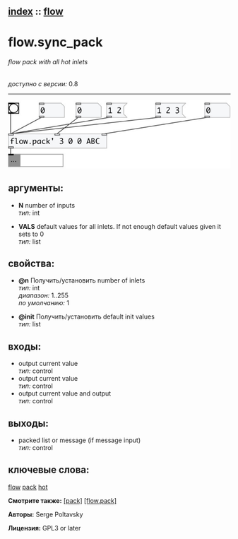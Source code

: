 [index](index.html) :: [flow](category_flow.html)
---

# flow.sync_pack

###### flow pack with all hot inlets

*доступно с версии:* 0.8

---




[![example](../examples/img/flow.sync_pack.jpg)](../examples/pd/flow.sync_pack.pd)



## аргументы:

* **N**
number of inputs<br>
_тип:_ int<br>

* **VALS**
default values for all inlets. If not enough default values given it sets to 0<br>
_тип:_ list<br>





## свойства:

* **@n** 
Получить/установить number of inlets<br>
_тип:_ int<br>
_диапазон:_ 1..255<br>
_по умолчанию:_ 1<br>

* **@init** 
Получить/установить default init values<br>
_тип:_ list<br>



## входы:

* output current value<br>
_тип:_ control
* output current value<br>
_тип:_ control
* output current value and output<br>
_тип:_ control



## выходы:

* packed list or message (if message input)<br>
_тип:_ control



## ключевые слова:

[flow](keywords/flow.html)
[pack](keywords/pack.html)
[hot](keywords/hot.html)



**Смотрите также:**
[\[pack\]](pack.html)
[\[flow.pack\]](flow.pack.html)




**Авторы:** Serge Poltavsky




**Лицензия:** GPL3 or later





